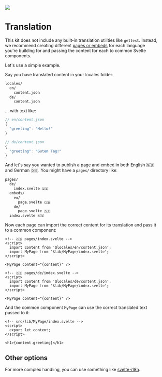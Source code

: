 ![](https://graphics.thomsonreuters.com/style-assets/images/logos/reuters-graphics-logo/svg/graphics-logo-color-dark.svg)

# Translation

This kit does not include any built-in translation utilities like `gettext`. Instead, we recommend creating different [pages or embeds](./pages.md) for each language you're building for and passing the content for each to common Svelte components.

Let's use a simple example.

Say you have translated content in your locales folder:

```bash
locales/
  en/
    content.json
  de/
    content.json
```

... with text like:

```javascript
// en/content.json
{
  "greeting": "Hello!"
}

// de/content.json
{
  "greeting": "Guten Tag!"
}
```

And let's say you wanted to publish a page and embed in both English 🇬🇧 and German 🇩🇪. You might have a `pages/` directory like:

```bash
pages/
  de/
    index.svelte 🇩🇪
  embeds/
    en/
      page.svelte 🇬🇧
    de/
      page.svelte 🇩🇪
  index.svelte 🇬🇧

```

Now each page can import the correct content for its translation and pass it to a common component:

```svelte
<!-- 🇬🇧 pages/index.svelte -->
<script>
  import content from '$locales/en/content.json';
  import MyPage from '$lib/MyPage/index.svelte';
</script>

<MyPage content="{content}" />
```

```svelte
<!-- 🇩🇪 pages/de/index.svelte -->
<script>
  import content from '$locales/de/content.json';
  import MyPage from '$lib/MyPage/index.svelte';
</script>

<MyPage content="{content}" />
```

And the common component `MyPage` can use the correct translated text passed to it:

```svelte
<!-- src/lib/MyPage/index.svelte -->
<script>
  export let content;
</script>

<h1>{content.greeting}</h1>
```

## Other options

For more complex handling, you can use something like [svelte-i18n](https://github.com/kaisermann/svelte-i18n).
